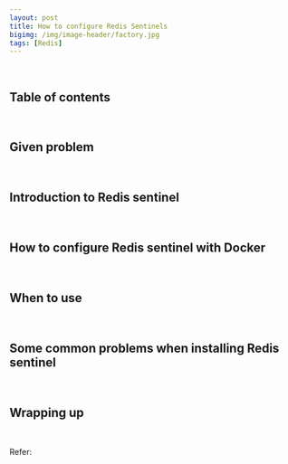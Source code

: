 ```yaml
---
layout: post
title: How to configure Redis Sentinels
bigimg: /img/image-header/factory.jpg
tags: [Redis]
---
```




<br>

## Table of contents





<br>

## Given problem






<br>

## Introduction to Redis sentinel





<br>

## How to configure Redis sentinel with Docker






<br>

## When to use





<br>

## Some common problems when installing Redis sentinel






<br>

## Wrapping up






<br>

Refer:

[]()

[]()

[]()

[]()
